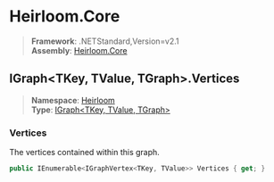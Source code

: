 # Heirloom.Core

> **Framework**: .NETStandard,Version=v2.1  
> **Assembly**: [Heirloom.Core][0]  

## IGraph\<TKey, TValue, TGraph>.Vertices

> **Namespace**: [Heirloom][0]  
> **Type**: [IGraph\<TKey, TValue, TGraph>][1]  

### Vertices

The vertices contained within this graph.

```cs
public IEnumerable<IGraphVertex<TKey, TValue>> Vertices { get; }
```

[0]: ../../../Heirloom.Core.md
[1]: ../IGraph[TKey,TValue,TGraph].md
